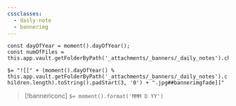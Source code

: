 ```yaml
---
cssclasses:
  - daily-note
  - bannerimg
---
```

```dataviewjs
const dayOfYear = moment().dayOfYear();
const numOfFiles = this.app.vault.getFolderByPath('_attachments/_banners/_daily_notes').children.length;
```
`$= "![[" + (moment().dayOfYear() % this.app.vault.getFolderByPath('_attachments/_banners/_daily_notes').children.length).toString().padStart(3, '0') + ".jpg##bannerimgfade]]"`
> [!bannericonc]
> `$= moment().format('MMM D YY')`